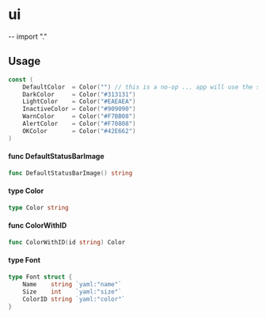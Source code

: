 # ui
--
    import "."


## Usage

```go
const (
	DefaultColor  = Color("") // this is a no-op ... app will use the system color
	DarkColor     = Color("#313131")
	LightColor    = Color("#EAEAEA")
	InactiveColor = Color("#909090")
	WarnColor     = Color("#F7BB08")
	AlertColor    = Color("#F70808")
	OKColor       = Color("#42E662")
)
```

#### func  DefaultStatusBarImage

```go
func DefaultStatusBarImage() string
```

#### type Color

```go
type Color string
```


#### func  ColorWithID

```go
func ColorWithID(id string) Color
```

#### type Font

```go
type Font struct {
	Name    string `yaml:"name"`
	Size    int    `yaml:"size"`
	ColorID string `yaml:"color"`
}
```
